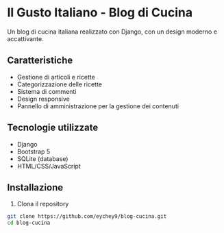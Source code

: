 # Il Gusto Italiano - Blog di Cucina

Un blog di cucina italiana realizzato con Django, con un design moderno e accattivante.

## Caratteristiche

- Gestione di articoli e ricette
- Categorizzazione delle ricette
- Sistema di commenti
- Design responsive
- Pannello di amministrazione per la gestione dei contenuti

## Tecnologie utilizzate

- Django
- Bootstrap 5
- SQLite (database)
- HTML/CSS/JavaScript

## Installazione

1. Clona il repository
```bash
git clone https://github.com/eychey9/blog-cucina.git
cd blog-cucina
